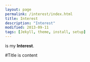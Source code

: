 ```yaml
---
layout: page
permalink: /interest/index.html
title: Interest
description: "Interest"
modified: 2013-09-11
tags: [Jekyll, theme, install, setup]
---
```


is my **Interest**.

#Title 
 is content
